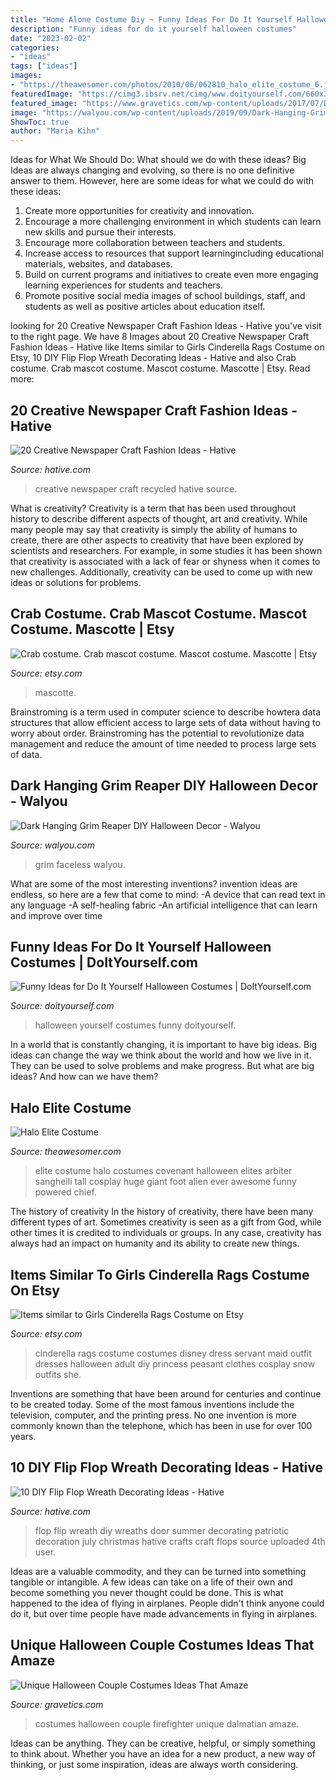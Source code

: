 ```yaml
---
title: "Home Alone Costume Diy ~ Funny Ideas For Do It Yourself Halloween Costumes"
description: "Funny ideas for do it yourself halloween costumes"
date: "2023-02-02"
categories:
- "ideas"
tags: ["ideas"]
images:
- "https://theawesomer.com/photos/2010/06/062810_halo_elite_costume_6.jpg"
featuredImage: "https://cimg3.ibsrv.net/cimg/www.doityourself.com/660x300_100/587/Halloween-587.jpg"
featured_image: "https://www.gravetics.com/wp-content/uploads/2017/07/Dalmatian-Firefighter.jpg"
image: "https://walyou.com/wp-content/uploads/2019/09/Dark-Hanging-Grim-Reaper-DIY-Halloween-Decor.jpg"
ShowToc: true
author: "Maria Kihn"
---
```



Ideas for What We Should Do: What should we do with these ideas?
Big Ideas are always changing and evolving, so there is no one definitive answer to them. However, here are some ideas for what we could do with these ideas: 
1. Create more opportunities for creativity and innovation. 
2. Encourage a more challenging environment in which students can learn new skills and pursue their interests. 
3. Encourage more collaboration between teachers and students. 
4. Increase access to resources that support learningincluding educational materials, websites, and databases. 
5. Build on current programs and initiatives to create even more engaging learning experiences for students and teachers. 
6. Promote positive social media images of school buildings, staff, and students as well as positive articles about education itself.

	

		
looking for 20 Creative Newspaper Craft Fashion Ideas - Hative you've visit to the right page. We have 8 Images about 20 Creative Newspaper Craft Fashion Ideas - Hative like Items similar to Girls Cinderella Rags Costume on Etsy, 10 DIY Flip Flop Wreath Decorating Ideas - Hative and also Crab costume. Crab mascot costume. Mascot costume. Mascotte | Etsy. Read more:
		
    
## 20 Creative Newspaper Craft Fashion Ideas - Hative

<img loading=lazy src="https://hative.com/wp-content/uploads/2014/10/newspaper-craft-fashion-ideas/2-creative-newspaper-craft-fashion-ideas.jpg" onerror="this.onerror=null;this.src='https://tse2.mm.bing.net/th?id=OIP.YABbSnoEV65VXtfJJdaXAgHaKv&amp;pid=15.1';" alt="20 Creative Newspaper Craft Fashion Ideas - Hative">

_Source: hative.com_

>creative newspaper craft recycled hative source. 

	

What is creativity?
Creativity is a term that has been used throughout history to describe different aspects of thought, art and creativity. While many people may say that creativity is simply the ability of humans to create, there are other aspects to creativity that have been explored by scientists and researchers. For example, in some studies it has been shown that creativity is associated with a lack of fear or shyness when it comes to new challenges. Additionally, creativity can be used to come up with new ideas or solutions for problems.

    
## Crab Costume. Crab Mascot Costume. Mascot Costume. Mascotte | Etsy

<img loading=lazy src="https://i.etsystatic.com/23184063/r/il/90b4f3/2303877796/il_794xN.2303877796_h7om.jpg" onerror="this.onerror=null;this.src='https://tse1.mm.bing.net/th?id=OIP.zUeOjIA2NXAeTHQhiNloSQHaLI&amp;pid=15.1';" alt="Crab costume. Crab mascot costume. Mascot costume. Mascotte | Etsy">

_Source: etsy.com_

>mascotte. 

	

Brainstroming is a term used in computer science to describe howtera data structures that allow efficient access to large sets of data without having to worry about order. Brainstroming has the potential to revolutionize data management and reduce the amount of time needed to process large sets of data.

    
## Dark Hanging Grim Reaper DIY Halloween Decor - Walyou

<img loading=lazy src="https://walyou.com/wp-content/uploads/2019/09/Dark-Hanging-Grim-Reaper-DIY-Halloween-Decor.jpg" onerror="this.onerror=null;this.src='https://tse2.mm.bing.net/th?id=OIP.hYceOXMQlqUziu1bc05w3AHaHa&amp;pid=15.1';" alt="Dark Hanging Grim Reaper DIY Halloween Decor - Walyou">

_Source: walyou.com_

>grim faceless walyou. 

	

What are some of the most interesting inventions?
invention ideas are endless, so here are a few that come to mind: 
-A device that can read text in any language 
-A self-healing fabric 
-An artificial intelligence that can learn and improve over time

    
## Funny Ideas For Do It Yourself Halloween Costumes | DoItYourself.com

<img loading=lazy src="https://cimg3.ibsrv.net/cimg/www.doityourself.com/660x300_100/587/Halloween-587.jpg" onerror="this.onerror=null;this.src='https://tse3.mm.bing.net/th?id=OIP.EghXJwLPz9_p-nYe8eOqQgAAAA&amp;pid=15.1';" alt="Funny Ideas for Do It Yourself Halloween Costumes | DoItYourself.com">

_Source: doityourself.com_

>halloween yourself costumes funny doityourself. 

	

In a world that is constantly changing, it is important to have big ideas. Big ideas can change the way we think about the world and how we live in it. They can be used to solve problems and make progress. But what are big ideas? And how can we have them?

    
## Halo Elite Costume

<img loading=lazy src="https://theawesomer.com/photos/2010/06/062810_halo_elite_costume_6.jpg" onerror="this.onerror=null;this.src='https://tse3.mm.bing.net/th?id=OIP.KG-apxwT8YoppYB50JqCIQAAAA&amp;pid=15.1';" alt="Halo Elite Costume">

_Source: theawesomer.com_

>elite costume halo costumes covenant halloween elites arbiter sangheili tall cosplay huge giant foot alien ever awesome funny powered chief. 

	

The history of creativity
In the history of creativity, there have been many different types of art. Sometimes creativity is seen as a gift from God, while other times it is credited to individuals or groups. In any case, creativity has always had an impact on humanity and its ability to create new things.

    
## Items Similar To Girls Cinderella Rags Costume On Etsy

<img loading=lazy src="https://img0.etsystatic.com/009/0/6679896/il_570xN.436799936_lwjw.jpg" onerror="this.onerror=null;this.src='https://tse1.mm.bing.net/th?id=OIP.iOh-g2-xOpRWIKg12CgczgHaJ4&amp;pid=15.1';" alt="Items similar to Girls Cinderella Rags Costume on Etsy">

_Source: etsy.com_

>cinderella rags costume costumes disney dress servant maid outfit dresses halloween adult diy princess peasant clothes cosplay snow outfits she. 

	

Inventions are something that have been around for centuries and continue to be created today. Some of the most famous inventions include the television, computer, and the printing press. No one invention is more commonly known than the telephone, which has been in use for over 100 years.

    
## 10 DIY Flip Flop Wreath Decorating Ideas - Hative

<img loading=lazy src="https://hative.com/wp-content/uploads/2015/02/flip-flop-wreath-ideas/6-diy-flip-flop-wreath-decorating-ideas.jpg" onerror="this.onerror=null;this.src='https://tse4.mm.bing.net/th?id=OIP.xvZDEkE53Q-p7DIlZse9iQHaJ6&amp;pid=15.1';" alt="10 DIY Flip Flop Wreath Decorating Ideas - Hative">

_Source: hative.com_

>flop flip wreath diy wreaths door summer decorating patriotic decoration july christmas hative crafts craft flops source uploaded 4th user. 

	

Ideas are a valuable commodity, and they can be turned into something tangible or intangible. A few ideas can take on a life of their own and become something you never thought could be done. This is what happened to the idea of flying in airplanes. People didn't think anyone could do it, but over time people have made advancements in flying in airplanes.

    
## Unique Halloween Couple Costumes Ideas That Amaze

<img loading=lazy src="https://www.gravetics.com/wp-content/uploads/2017/07/Dalmatian-Firefighter.jpg" onerror="this.onerror=null;this.src='https://tse3.mm.bing.net/th?id=OIP.2GyKmF6GvnY-WS6n4MIymwHaJ4&amp;pid=15.1';" alt="Unique Halloween Couple Costumes Ideas That Amaze">

_Source: gravetics.com_

>costumes halloween couple firefighter unique dalmatian amaze. 

	

Ideas can be anything. They can be creative, helpful, or simply something to think about. Whether you have an idea for a new product, a new way of thinking, or just some inspiration, ideas are always worth considering.

